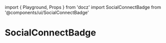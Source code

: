 import { Playground, Props } from 'docz'
import SocialConnectBadge from '@components/ui/SocialConnectBadge'

# SocialConnectBadge

<Props of={SocialConnectBadge} />

<Playground>
    <SocialConnectBadge variant='connect' social='google' />
    <SocialConnectBadge variant='disconnect' social='google' />
    <SocialConnectBadge variant='connect' social='facebook' />
    <SocialConnectBadge variant='disconnect' social='facebook' />
</Playground>
